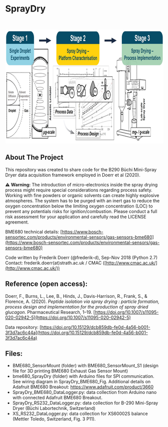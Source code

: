 # SprayDry

<!-- Graphical Abstract -->
<br />
<p align="center">
  <a href="https://github.com/frederik-d/SprayDry">
    <img src="SprayDry_Graphical_Abstract.jpg" alt="Logo" width="942" height="362">
  </a>
</p>

<!-- About The Project -->
## About The Project

This repository was created to share code for the B290 Büchi Mini-Spray Dryer data acquisition framework employed in Doerr et al (2020).

⚠️ **Warning:** The introduction of micro-electronics inside the spray drying process might require special considerations regarding process safety. Working with fine powders or organic solvents can create highly explosive atmospheres. The system has to be purged with an inert gas to reduce the oxygen concentration below the limiting oxygen concentration (LOC) to prevent any potentials risks for ignition/combustion. Please conduct a full risk assessment for your application and carefully read the LICENSE agreement.

BME680 technical details: [https://www.bosch-sensortec.com/products/environmental-sensors/gas-sensors-bme680](https://www.bosch-sensortec.com/products/environmental-sensors/gas-sensors-bme680)

Code written by Frederik Doerr (@frederik-d), Sep-Nov 2018 (Python 2.7)  
Contact: frederik.doerr(at)strath.ac.uk / CMAC ([http://www.cmac.ac.uk/](http://www.cmac.ac.uk/))  

<!-- Reference-->
## Reference (open access):
Doerr, F., Burns, L., Lee, B., Hinds, J., Davis-Harrison, R., Frank, S., & Florence, A. (2020). *Peptide isolation via spray drying : particle formation, process design and implementation for the production of spray dried glucagon.* Pharmaceutical Research, 1–19. [https://doi.org/10.1007/s11095-020-02942-5](https://doi.org/10.1007/s11095-020-02942-5)

Data repository: [https://doi.org/10.15129/dcb859db-fe0d-4a56-b001-3f3d7ac6c44a](https://doi.org/10.15129/dcb859db-fe0d-4a56-b001-3f3d7ac6c44a)  

<!-- Files -->
## Files:
* BME680_SensorMount (folder) with BME680_SensorMount_S1 (design file for 3D printing BME680 Exhaust Gas Sensor Mount)  
* bme680_SprayDry (folder) with Arduino files for SPI communication. See wiring diagram in SprayDry_BME680_Fig. Additional details on Adafruit BME680 Breakout: https://www.adafruit.com/product/3660
* SprayDry_BME680_DataLogger.py: data collection from Arduino nano with connected Adafruit BME680 Breakout.
* SprayDry_RS232_DataLogger.py: data collection for B-290 Mini-Spray Dryer (Büchi Labortechnik, Switzerland)
* XS_RS232_DataLogger.py: data collection for XS60002S balance (Mettler Toledo, Switzerland, Fig. 3 P11).  

